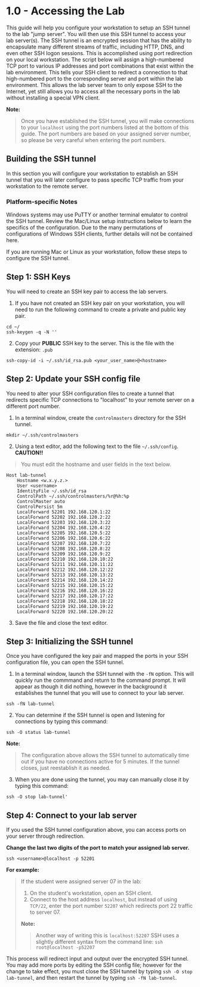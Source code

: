 # 1.0 - Accessing the Lab
This guide will help you configure your workstation to setup an SSH tunnel to the lab "jump server". You will then use this SSH tunnel to access your lab server(s). The SSH tunnel is an encrypted session that has the ability to encapsulate many different streams of traffic, including HTTP, DNS, and even other SSH logon sessions. This is accomplished using port redirection on your local workstation.
The script below will assign a high-numbered TCP port to various IP addresses and port combinations that exist within the lab environment. This tells your SSH client to redirect a connection to that high-numbered port to the corresponding server and port within the lab environment. This allows the lab server team to only expose SSH to the Internet, yet still allows you to access all the necessary ports in the lab without installing a special VPN client.

**Note:**
> Once you have established the SSH tunnel, you will make connections to your `localhost` using the port numbers listed at the bottom of this guide. The port numbers are based on your assigned server number, so please be very careful when entering the port numbers.


## Building the SSH tunnel
In this section you will configure your workstation to establish an SSH tunnel that you will later configure to pass specific TCP traffic from your workstation to the remote server.


### Platform-specific Notes
Windows systems may use PuTTY or another terminal emulator to control the SSH tunnel. Review the Mac/Linux setup instructions below to learn the specifics of the configuration. Due to the many permutations of configurations of Windows SSH clients, further details will not be contained here.

If you are running Mac or Linux as your workstation, follow these steps to configure the SSH tunnel.


## Step 1: SSH Keys
You will need to create an SSH key pair to access the lab servers.

1. If you have not created an SSH key pair on your workstation, you will need to run the following command to create a private and public key pair.
```
cd ~/
ssh-keygen -q -N ''
```
2. Copy your **PUBLIC** SSH key to the server. This is the file with the extension: `.pub`
```
ssh-copy-id -i ~/.ssh/id_rsa.pub <your_user_name>@<hostname>
```

## Step 2: Update your SSH config file
You need to alter your SSH configuration files to create a tunnel that redirects specific TCP connections to "localhost" to your remote server on a different port number. 

1. In a terminal window, create the `controlmasters` directory for the SSH tunnel.
```
mkdir ~/.ssh/controlmasters
```

2. Using a text editor, add the following text to the file `~/.ssh/config`. 
**CAUTION!!**
> You must edit the hostname and user fields in the text below.

```
Host lab-tunnel
    Hostname <w.x.y.z.>
    User <username>
    IdentityFile ~/.ssh/id_rsa
    ControlPath ~/.ssh/controlmasters/%r@%h:%p
    ControlMaster auto
    ControlPersist 5m
    LocalForward 52201 192.168.120.1:22
    LocalForward 52202 192.168.120.2:22
    LocalForward 52203 192.168.120.3:22
    LocalForward 52204 192.168.120.4:22
    LocalForward 52205 192.168.120.5:22
    LocalForward 52206 192.168.120.6:22
    LocalForward 52207 192.168.120.7:22
    LocalForward 52208 192.168.120.8:22
    LocalForward 52209 192.168.120.9:22
    LocalForward 52210 192.168.120.10:22
    LocalForward 52211 192.168.120.11:22
    LocalForward 52212 192.168.120.12:22
    LocalForward 52213 192.168.120.13:22
    LocalForward 52214 192.168.120.14:22
    LocalForward 52215 192.168.120.15:22
    LocalForward 52216 192.168.120.16:22
    LocalForward 52217 192.168.120.17:22
    LocalForward 52218 192.168.120.18:22
    LocalForward 52219 192.168.120.19:22
    LocalForward 52220 192.168.120.20:22
```
3. Save the file and close the text editor.


## Step 3: Initializing the SSH tunnel
Once you have configured the key pair and mapped the ports in your SSH configuration file, you can open the SSH tunnel.

1. In a terminal window, launch the SSH tunnel with the `-fN` option. This will quickly run the commmand and return to the command prompt. It will appear as though it did nothing, however in the background it establishes the tunnel that you will use to connect to your lab server.
```
ssh -fN lab-tunnel
```
2. You can determine if the SSH tunnel is open and listening for connections by typing this command:
```
ssh -O status lab-tunnel
```
**Note:**
> The configuration above allows the SSH tunnel to automatically time out if you have no connections active for 5 minutes. If the tunnel closes, just reestablish it as needed.

3. When you are done using the tunnel, you may can manually close it by typing this command:
```
ssh -O stop lab-tunnel'
```
 
 
 
## Step 4: Connect to your lab server
If you used the SSH tunnel configuration above, you can access ports on your server through redirection. 

**Change the last two digits of the port to match your assigned lab server.**
```
ssh <username>@localhost -p 52201
```

**For example:**
> If the student were assigned server 07 in the lab:
> 1. On the student's workstation, open an SSH client.
> 2. Connect to the host address `localhost`, but instead of using `TCP/22`, enter the port number `52207` which redirects port 22 traffic to server 07.
> 
> **Note:**
>> Another way of writing this is `localhost:52207`
>> SSH uses a slightly different syntax from the command line: `ssh root@localhost -p52207`



This process will redirect input and output over the encrypted SSH tunnel. You may add more ports by editing the SSH config file; however for the change to take effect, you must close the SSH tunnel by typing `ssh -O stop lab-tunnel`, and then restart the tunnel by typing `ssh -fN lab-tunnel`.


